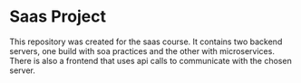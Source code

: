 # Saas Project

This repository was created for the saas course. It contains two backend servers, one build with soa practices and the other with microservices. There is also a frontend that uses api calls to communicate with the chosen server.

